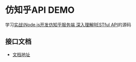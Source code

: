 # 仿知乎API DEMO
学习[实战\Node.js开发仿知乎服务端 深入理解RESTful API](https://coding.imooc.com/learn/list/354.html)的源码

## 接口文档
- [文档地址](https://documenter.getpostman.com/view/1673505/S1a7Uk7S?version=latest)